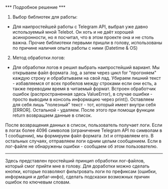 *** Подробное решение ***

1. Выбор библиотек для работы:
- Для наипростейшей работы с Telegram API, выбрал уже давно используемый мной Telebot. Он хоть и не даёт хорошей асинхронности, но я посчитал, что в этом проекте она и не столь важна. Прочие библиотеки первыми пришли в голову, использованы по причине наличия
опыта работы с ними (Datetime & OS)
2. Метод обработки логов:
- Для обработки логов я решил выбрать наипростейший вариант. Мы открываем файл формата .log, а затем через цикл for "прогоняем" каждую строку и обрабатываем на свой лад. Убираем лишний текст - избавляемся от всех пробелов между строками если они есть, а также
переводим время в читаемый формат. Встроен обработчик ошибок (распространенная здесь ValueError), в случае ошибки - просто выводим в консоль информацию через print(). Оставляем для себя лишь "полезный" текст - тот, который имеет внутри себя [ERROR]. Остальной - удаляем.
После этого при помощи  функции return возвращаем данные в список.

После возвращения данных в список, пользователь получает логи. Если в логах более 4096 символов (ограничение Telegram API по символам в 1 сообщении), мы формируем файл формата .txt и отправляем его. В остальных случаях, отправляем логи одним целым сообщением.
Если в лог-файле не обнаружены ошибки - сообщаем об этом пользователю.

***
Здесь представлен простейший принцип обработки лог-файлов, который смог прийти мне в голову. Для доработки можно сделать кнопки, которые позволяют фильтровать логи по префиксам (ошибки, информация и дебаг-инфо), сделать подсказки возможных причин ошибок по
ключевым словам.
